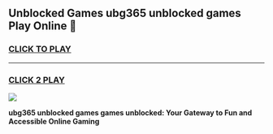 
## Unblocked Games ubg365 unblocked games Play Online 👋
<h3>
<a href="https://news.freeplayer.one?title=ubg365_unblocked_games&ref=17F">CLICK TO PLAY</a></h3>
<hr>

<h3>
<a href="https://news.freeplayer.one?title=ubg365_unblocked_games&ref=17F">CLICK 2 PLAY</a>
  
</h3>

<a href="https://news.freeplayer.one?title=ubg365_unblocked_games&ref=17F/"><img src="https://clearcache.store/games.png"></a>


**ubg365 unblocked games games unblocked: Your Gateway to Fun and Accessible Online Gaming**
